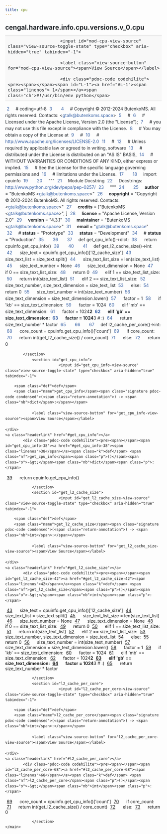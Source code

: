 ```yaml
---
title: cpu
---
```


<div>
    <main class="pdoc">
            <section class="module-info">
                    <h1 class="modulename">
cengal<wbr>.hardware<wbr>.info<wbr>.cpu<wbr>.versions<wbr>.v_0<wbr>.cpu    </h1>

                
                        <input id="mod-cpu-view-source" class="view-source-toggle-state" type="checkbox" aria-hidden="true" tabindex="-1">

                        <label class="view-source-button" for="mod-cpu-view-source"><span>View Source</span></label>

                        <div class="pdoc-code codehilite"><pre><span></span><span id="L-1"><a href="#L-1"><span class="linenos"> 1</span></a><span class="ch">#!/usr/bin/env python</span>
</span><span id="L-2"><a href="#L-2"><span class="linenos"> 2</span></a><span class="c1"># coding=utf-8</span>
</span><span id="L-3"><a href="#L-3"><span class="linenos"> 3</span></a>
</span><span id="L-4"><a href="#L-4"><span class="linenos"> 4</span></a><span class="c1"># Copyright © 2012-2024 ButenkoMS. All rights reserved. Contacts: &lt;gtalk@butenkoms.space&gt;</span>
</span><span id="L-5"><a href="#L-5"><span class="linenos"> 5</span></a><span class="c1"># </span>
</span><span id="L-6"><a href="#L-6"><span class="linenos"> 6</span></a><span class="c1"># Licensed under the Apache License, Version 2.0 (the &quot;License&quot;);</span>
</span><span id="L-7"><a href="#L-7"><span class="linenos"> 7</span></a><span class="c1"># you may not use this file except in compliance with the License.</span>
</span><span id="L-8"><a href="#L-8"><span class="linenos"> 8</span></a><span class="c1"># You may obtain a copy of the License at</span>
</span><span id="L-9"><a href="#L-9"><span class="linenos"> 9</span></a><span class="c1"># </span>
</span><span id="L-10"><a href="#L-10"><span class="linenos">10</span></a><span class="c1">#     http://www.apache.org/licenses/LICENSE-2.0</span>
</span><span id="L-11"><a href="#L-11"><span class="linenos">11</span></a><span class="c1"># </span>
</span><span id="L-12"><a href="#L-12"><span class="linenos">12</span></a><span class="c1"># Unless required by applicable law or agreed to in writing, software</span>
</span><span id="L-13"><a href="#L-13"><span class="linenos">13</span></a><span class="c1"># distributed under the License is distributed on an &quot;AS IS&quot; BASIS,</span>
</span><span id="L-14"><a href="#L-14"><span class="linenos">14</span></a><span class="c1"># WITHOUT WARRANTIES OR CONDITIONS OF ANY KIND, either express or implied.</span>
</span><span id="L-15"><a href="#L-15"><span class="linenos">15</span></a><span class="c1"># See the License for the specific language governing permissions and</span>
</span><span id="L-16"><a href="#L-16"><span class="linenos">16</span></a><span class="c1"># limitations under the License.</span>
</span><span id="L-17"><a href="#L-17"><span class="linenos">17</span></a>
</span><span id="L-18"><a href="#L-18"><span class="linenos">18</span></a><span class="kn">import</span> <span class="nn">cpuinfo</span>
</span><span id="L-19"><a href="#L-19"><span class="linenos">19</span></a>
</span><span id="L-20"><a href="#L-20"><span class="linenos">20</span></a><span class="sd">&quot;&quot;&quot;</span>
</span><span id="L-21"><a href="#L-21"><span class="linenos">21</span></a><span class="sd">Module Docstring</span>
</span><span id="L-22"><a href="#L-22"><span class="linenos">22</span></a><span class="sd">Docstrings: http://www.python.org/dev/peps/pep-0257/</span>
</span><span id="L-23"><a href="#L-23"><span class="linenos">23</span></a><span class="sd">&quot;&quot;&quot;</span>
</span><span id="L-24"><a href="#L-24"><span class="linenos">24</span></a>
</span><span id="L-25"><a href="#L-25"><span class="linenos">25</span></a><span class="n">__author__</span> <span class="o">=</span> <span class="s2">&quot;ButenkoMS &lt;gtalk@butenkoms.space&gt;&quot;</span>
</span><span id="L-26"><a href="#L-26"><span class="linenos">26</span></a><span class="n">__copyright__</span> <span class="o">=</span> <span class="s2">&quot;Copyright © 2012-2024 ButenkoMS. All rights reserved. Contacts: &lt;gtalk@butenkoms.space&gt;&quot;</span>
</span><span id="L-27"><a href="#L-27"><span class="linenos">27</span></a><span class="n">__credits__</span> <span class="o">=</span> <span class="p">[</span><span class="s2">&quot;ButenkoMS &lt;gtalk@butenkoms.space&gt;&quot;</span><span class="p">,</span> <span class="p">]</span>
</span><span id="L-28"><a href="#L-28"><span class="linenos">28</span></a><span class="n">__license__</span> <span class="o">=</span> <span class="s2">&quot;Apache License, Version 2.0&quot;</span>
</span><span id="L-29"><a href="#L-29"><span class="linenos">29</span></a><span class="n">__version__</span> <span class="o">=</span> <span class="s2">&quot;4.3.1&quot;</span>
</span><span id="L-30"><a href="#L-30"><span class="linenos">30</span></a><span class="n">__maintainer__</span> <span class="o">=</span> <span class="s2">&quot;ButenkoMS &lt;gtalk@butenkoms.space&gt;&quot;</span>
</span><span id="L-31"><a href="#L-31"><span class="linenos">31</span></a><span class="n">__email__</span> <span class="o">=</span> <span class="s2">&quot;gtalk@butenkoms.space&quot;</span>
</span><span id="L-32"><a href="#L-32"><span class="linenos">32</span></a><span class="c1"># __status__ = &quot;Prototype&quot;</span>
</span><span id="L-33"><a href="#L-33"><span class="linenos">33</span></a><span class="n">__status__</span> <span class="o">=</span> <span class="s2">&quot;Development&quot;</span>
</span><span id="L-34"><a href="#L-34"><span class="linenos">34</span></a><span class="c1"># __status__ = &quot;Production&quot;</span>
</span><span id="L-35"><a href="#L-35"><span class="linenos">35</span></a>
</span><span id="L-36"><a href="#L-36"><span class="linenos">36</span></a>
</span><span id="L-37"><a href="#L-37"><span class="linenos">37</span></a><span class="k">def</span> <span class="nf">get_cpu_info</span><span class="p">()</span><span class="o">-&gt;</span><span class="nb">dict</span><span class="p">:</span>
</span><span id="L-38"><a href="#L-38"><span class="linenos">38</span></a>    <span class="k">return</span> <span class="n">cpuinfo</span><span class="o">.</span><span class="n">get_cpu_info</span><span class="p">()</span>
</span><span id="L-39"><a href="#L-39"><span class="linenos">39</span></a>
</span><span id="L-40"><a href="#L-40"><span class="linenos">40</span></a>
</span><span id="L-41"><a href="#L-41"><span class="linenos">41</span></a><span class="k">def</span> <span class="nf">get_l2_cache_size</span><span class="p">()</span><span class="o">-&gt;</span><span class="nb">int</span><span class="p">:</span>
</span><span id="L-42"><a href="#L-42"><span class="linenos">42</span></a>    <span class="n">size_text</span> <span class="o">=</span> <span class="n">cpuinfo</span><span class="o">.</span><span class="n">get_cpu_info</span><span class="p">()[</span><span class="s1">&#39;l2_cache_size&#39;</span><span class="p">]</span>
</span><span id="L-43"><a href="#L-43"><span class="linenos">43</span></a>    <span class="n">size_text_list</span> <span class="o">=</span> <span class="n">size_text</span><span class="o">.</span><span class="n">split</span><span class="p">()</span>
</span><span id="L-44"><a href="#L-44"><span class="linenos">44</span></a>    <span class="n">size_text_list_size</span> <span class="o">=</span> <span class="nb">len</span><span class="p">(</span><span class="n">size_text_list</span><span class="p">)</span>
</span><span id="L-45"><a href="#L-45"><span class="linenos">45</span></a>    <span class="n">size_text_number</span> <span class="o">=</span> <span class="kc">None</span>
</span><span id="L-46"><a href="#L-46"><span class="linenos">46</span></a>    <span class="n">size_text_dimension</span> <span class="o">=</span> <span class="kc">None</span>
</span><span id="L-47"><a href="#L-47"><span class="linenos">47</span></a>    <span class="k">if</span> <span class="mi">0</span> <span class="o">==</span> <span class="n">size_text_list_size</span><span class="p">:</span>
</span><span id="L-48"><a href="#L-48"><span class="linenos">48</span></a>        <span class="k">return</span> <span class="mi">0</span>
</span><span id="L-49"><a href="#L-49"><span class="linenos">49</span></a>    <span class="k">elif</span> <span class="mi">1</span> <span class="o">==</span> <span class="n">size_text_list_size</span><span class="p">:</span>
</span><span id="L-50"><a href="#L-50"><span class="linenos">50</span></a>        <span class="k">return</span> <span class="nb">int</span><span class="p">(</span><span class="n">size_text_list</span><span class="p">)</span>
</span><span id="L-51"><a href="#L-51"><span class="linenos">51</span></a>    <span class="k">elif</span> <span class="mi">2</span> <span class="o">==</span> <span class="n">size_text_list_size</span><span class="p">:</span>
</span><span id="L-52"><a href="#L-52"><span class="linenos">52</span></a>        <span class="n">size_text_number</span><span class="p">,</span> <span class="n">size_text_dimension</span> <span class="o">=</span> <span class="n">size_text_list</span>
</span><span id="L-53"><a href="#L-53"><span class="linenos">53</span></a>    <span class="k">else</span><span class="p">:</span>
</span><span id="L-54"><a href="#L-54"><span class="linenos">54</span></a>        <span class="k">return</span> <span class="mi">0</span>
</span><span id="L-55"><a href="#L-55"><span class="linenos">55</span></a>    <span class="n">size_text_number</span> <span class="o">=</span> <span class="nb">int</span><span class="p">(</span><span class="n">size_text_number</span><span class="p">)</span>
</span><span id="L-56"><a href="#L-56"><span class="linenos">56</span></a>    <span class="n">size_text_dimension</span> <span class="o">=</span> <span class="n">size_text_dimension</span><span class="o">.</span><span class="n">lower</span><span class="p">()</span>
</span><span id="L-57"><a href="#L-57"><span class="linenos">57</span></a>    <span class="n">factor</span> <span class="o">=</span> <span class="mi">1</span>
</span><span id="L-58"><a href="#L-58"><span class="linenos">58</span></a>    <span class="k">if</span> <span class="s1">&#39;kb&#39;</span> <span class="o">==</span> <span class="n">size_text_dimension</span><span class="p">:</span>
</span><span id="L-59"><a href="#L-59"><span class="linenos">59</span></a>        <span class="n">factor</span> <span class="o">=</span> <span class="mi">1024</span>
</span><span id="L-60"><a href="#L-60"><span class="linenos">60</span></a>    <span class="k">elif</span> <span class="s1">&#39;mb&#39;</span> <span class="o">==</span> <span class="n">size_text_dimension</span><span class="p">:</span>
</span><span id="L-61"><a href="#L-61"><span class="linenos">61</span></a>        <span class="n">factor</span> <span class="o">=</span> <span class="mi">1024</span><span class="o">**</span><span class="mi">2</span>
</span><span id="L-62"><a href="#L-62"><span class="linenos">62</span></a>    <span class="k">elif</span> <span class="s1">&#39;gb&#39;</span> <span class="o">==</span> <span class="n">size_text_dimension</span><span class="p">:</span>
</span><span id="L-63"><a href="#L-63"><span class="linenos">63</span></a>        <span class="n">factor</span> <span class="o">=</span> <span class="mi">1024</span><span class="o">**</span><span class="mi">3</span>  <span class="c1"># :)</span>
</span><span id="L-64"><a href="#L-64"><span class="linenos">64</span></a>    <span class="k">return</span> <span class="n">size_text_number</span> <span class="o">*</span> <span class="n">factor</span>
</span><span id="L-65"><a href="#L-65"><span class="linenos">65</span></a>
</span><span id="L-66"><a href="#L-66"><span class="linenos">66</span></a>
</span><span id="L-67"><a href="#L-67"><span class="linenos">67</span></a><span class="k">def</span> <span class="nf">l2_cache_per_core</span><span class="p">()</span><span class="o">-&gt;</span><span class="nb">int</span><span class="p">:</span>
</span><span id="L-68"><a href="#L-68"><span class="linenos">68</span></a>    <span class="n">core_count</span> <span class="o">=</span> <span class="n">cpuinfo</span><span class="o">.</span><span class="n">get_cpu_info</span><span class="p">()[</span><span class="s1">&#39;count&#39;</span><span class="p">]</span>
</span><span id="L-69"><a href="#L-69"><span class="linenos">69</span></a>    <span class="k">if</span> <span class="n">core_count</span><span class="p">:</span>
</span><span id="L-70"><a href="#L-70"><span class="linenos">70</span></a>        <span class="k">return</span> <span class="nb">int</span><span class="p">(</span><span class="n">get_l2_cache_size</span><span class="p">()</span> <span class="o">/</span> <span class="n">core_count</span><span class="p">)</span>
</span><span id="L-71"><a href="#L-71"><span class="linenos">71</span></a>    <span class="k">else</span><span class="p">:</span>
</span><span id="L-72"><a href="#L-72"><span class="linenos">72</span></a>        <span class="k">return</span> <span class="mi">0</span>
</span></pre></div>


            </section>
                <section id="get_cpu_info">
                            <input id="get_cpu_info-view-source" class="view-source-toggle-state" type="checkbox" aria-hidden="true" tabindex="-1">
<div class="attr function">
            
        <span class="def">def</span>
        <span class="name">get_cpu_info</span><span class="signature pdoc-code condensed">(<span class="return-annotation">) -> <span class="nb">dict</span>:</span></span>

                <label class="view-source-button" for="get_cpu_info-view-source"><span>View Source</span></label>

    </div>
    <a class="headerlink" href="#get_cpu_info"></a>
            <div class="pdoc-code codehilite"><pre><span></span><span id="get_cpu_info-38"><a href="#get_cpu_info-38"><span class="linenos">38</span></a><span class="k">def</span> <span class="nf">get_cpu_info</span><span class="p">()</span><span class="o">-&gt;</span><span class="nb">dict</span><span class="p">:</span>
</span><span id="get_cpu_info-39"><a href="#get_cpu_info-39"><span class="linenos">39</span></a>    <span class="k">return</span> <span class="n">cpuinfo</span><span class="o">.</span><span class="n">get_cpu_info</span><span class="p">()</span>
</span></pre></div>


    

                </section>
                <section id="get_l2_cache_size">
                            <input id="get_l2_cache_size-view-source" class="view-source-toggle-state" type="checkbox" aria-hidden="true" tabindex="-1">
<div class="attr function">
            
        <span class="def">def</span>
        <span class="name">get_l2_cache_size</span><span class="signature pdoc-code condensed">(<span class="return-annotation">) -> <span class="nb">int</span>:</span></span>

                <label class="view-source-button" for="get_l2_cache_size-view-source"><span>View Source</span></label>

    </div>
    <a class="headerlink" href="#get_l2_cache_size"></a>
            <div class="pdoc-code codehilite"><pre><span></span><span id="get_l2_cache_size-42"><a href="#get_l2_cache_size-42"><span class="linenos">42</span></a><span class="k">def</span> <span class="nf">get_l2_cache_size</span><span class="p">()</span><span class="o">-&gt;</span><span class="nb">int</span><span class="p">:</span>
</span><span id="get_l2_cache_size-43"><a href="#get_l2_cache_size-43"><span class="linenos">43</span></a>    <span class="n">size_text</span> <span class="o">=</span> <span class="n">cpuinfo</span><span class="o">.</span><span class="n">get_cpu_info</span><span class="p">()[</span><span class="s1">&#39;l2_cache_size&#39;</span><span class="p">]</span>
</span><span id="get_l2_cache_size-44"><a href="#get_l2_cache_size-44"><span class="linenos">44</span></a>    <span class="n">size_text_list</span> <span class="o">=</span> <span class="n">size_text</span><span class="o">.</span><span class="n">split</span><span class="p">()</span>
</span><span id="get_l2_cache_size-45"><a href="#get_l2_cache_size-45"><span class="linenos">45</span></a>    <span class="n">size_text_list_size</span> <span class="o">=</span> <span class="nb">len</span><span class="p">(</span><span class="n">size_text_list</span><span class="p">)</span>
</span><span id="get_l2_cache_size-46"><a href="#get_l2_cache_size-46"><span class="linenos">46</span></a>    <span class="n">size_text_number</span> <span class="o">=</span> <span class="kc">None</span>
</span><span id="get_l2_cache_size-47"><a href="#get_l2_cache_size-47"><span class="linenos">47</span></a>    <span class="n">size_text_dimension</span> <span class="o">=</span> <span class="kc">None</span>
</span><span id="get_l2_cache_size-48"><a href="#get_l2_cache_size-48"><span class="linenos">48</span></a>    <span class="k">if</span> <span class="mi">0</span> <span class="o">==</span> <span class="n">size_text_list_size</span><span class="p">:</span>
</span><span id="get_l2_cache_size-49"><a href="#get_l2_cache_size-49"><span class="linenos">49</span></a>        <span class="k">return</span> <span class="mi">0</span>
</span><span id="get_l2_cache_size-50"><a href="#get_l2_cache_size-50"><span class="linenos">50</span></a>    <span class="k">elif</span> <span class="mi">1</span> <span class="o">==</span> <span class="n">size_text_list_size</span><span class="p">:</span>
</span><span id="get_l2_cache_size-51"><a href="#get_l2_cache_size-51"><span class="linenos">51</span></a>        <span class="k">return</span> <span class="nb">int</span><span class="p">(</span><span class="n">size_text_list</span><span class="p">)</span>
</span><span id="get_l2_cache_size-52"><a href="#get_l2_cache_size-52"><span class="linenos">52</span></a>    <span class="k">elif</span> <span class="mi">2</span> <span class="o">==</span> <span class="n">size_text_list_size</span><span class="p">:</span>
</span><span id="get_l2_cache_size-53"><a href="#get_l2_cache_size-53"><span class="linenos">53</span></a>        <span class="n">size_text_number</span><span class="p">,</span> <span class="n">size_text_dimension</span> <span class="o">=</span> <span class="n">size_text_list</span>
</span><span id="get_l2_cache_size-54"><a href="#get_l2_cache_size-54"><span class="linenos">54</span></a>    <span class="k">else</span><span class="p">:</span>
</span><span id="get_l2_cache_size-55"><a href="#get_l2_cache_size-55"><span class="linenos">55</span></a>        <span class="k">return</span> <span class="mi">0</span>
</span><span id="get_l2_cache_size-56"><a href="#get_l2_cache_size-56"><span class="linenos">56</span></a>    <span class="n">size_text_number</span> <span class="o">=</span> <span class="nb">int</span><span class="p">(</span><span class="n">size_text_number</span><span class="p">)</span>
</span><span id="get_l2_cache_size-57"><a href="#get_l2_cache_size-57"><span class="linenos">57</span></a>    <span class="n">size_text_dimension</span> <span class="o">=</span> <span class="n">size_text_dimension</span><span class="o">.</span><span class="n">lower</span><span class="p">()</span>
</span><span id="get_l2_cache_size-58"><a href="#get_l2_cache_size-58"><span class="linenos">58</span></a>    <span class="n">factor</span> <span class="o">=</span> <span class="mi">1</span>
</span><span id="get_l2_cache_size-59"><a href="#get_l2_cache_size-59"><span class="linenos">59</span></a>    <span class="k">if</span> <span class="s1">&#39;kb&#39;</span> <span class="o">==</span> <span class="n">size_text_dimension</span><span class="p">:</span>
</span><span id="get_l2_cache_size-60"><a href="#get_l2_cache_size-60"><span class="linenos">60</span></a>        <span class="n">factor</span> <span class="o">=</span> <span class="mi">1024</span>
</span><span id="get_l2_cache_size-61"><a href="#get_l2_cache_size-61"><span class="linenos">61</span></a>    <span class="k">elif</span> <span class="s1">&#39;mb&#39;</span> <span class="o">==</span> <span class="n">size_text_dimension</span><span class="p">:</span>
</span><span id="get_l2_cache_size-62"><a href="#get_l2_cache_size-62"><span class="linenos">62</span></a>        <span class="n">factor</span> <span class="o">=</span> <span class="mi">1024</span><span class="o">**</span><span class="mi">2</span>
</span><span id="get_l2_cache_size-63"><a href="#get_l2_cache_size-63"><span class="linenos">63</span></a>    <span class="k">elif</span> <span class="s1">&#39;gb&#39;</span> <span class="o">==</span> <span class="n">size_text_dimension</span><span class="p">:</span>
</span><span id="get_l2_cache_size-64"><a href="#get_l2_cache_size-64"><span class="linenos">64</span></a>        <span class="n">factor</span> <span class="o">=</span> <span class="mi">1024</span><span class="o">**</span><span class="mi">3</span>  <span class="c1"># :)</span>
</span><span id="get_l2_cache_size-65"><a href="#get_l2_cache_size-65"><span class="linenos">65</span></a>    <span class="k">return</span> <span class="n">size_text_number</span> <span class="o">*</span> <span class="n">factor</span>
</span></pre></div>


    

                </section>
                <section id="l2_cache_per_core">
                            <input id="l2_cache_per_core-view-source" class="view-source-toggle-state" type="checkbox" aria-hidden="true" tabindex="-1">
<div class="attr function">
            
        <span class="def">def</span>
        <span class="name">l2_cache_per_core</span><span class="signature pdoc-code condensed">(<span class="return-annotation">) -> <span class="nb">int</span>:</span></span>

                <label class="view-source-button" for="l2_cache_per_core-view-source"><span>View Source</span></label>

    </div>
    <a class="headerlink" href="#l2_cache_per_core"></a>
            <div class="pdoc-code codehilite"><pre><span></span><span id="l2_cache_per_core-68"><a href="#l2_cache_per_core-68"><span class="linenos">68</span></a><span class="k">def</span> <span class="nf">l2_cache_per_core</span><span class="p">()</span><span class="o">-&gt;</span><span class="nb">int</span><span class="p">:</span>
</span><span id="l2_cache_per_core-69"><a href="#l2_cache_per_core-69"><span class="linenos">69</span></a>    <span class="n">core_count</span> <span class="o">=</span> <span class="n">cpuinfo</span><span class="o">.</span><span class="n">get_cpu_info</span><span class="p">()[</span><span class="s1">&#39;count&#39;</span><span class="p">]</span>
</span><span id="l2_cache_per_core-70"><a href="#l2_cache_per_core-70"><span class="linenos">70</span></a>    <span class="k">if</span> <span class="n">core_count</span><span class="p">:</span>
</span><span id="l2_cache_per_core-71"><a href="#l2_cache_per_core-71"><span class="linenos">71</span></a>        <span class="k">return</span> <span class="nb">int</span><span class="p">(</span><span class="n">get_l2_cache_size</span><span class="p">()</span> <span class="o">/</span> <span class="n">core_count</span><span class="p">)</span>
</span><span id="l2_cache_per_core-72"><a href="#l2_cache_per_core-72"><span class="linenos">72</span></a>    <span class="k">else</span><span class="p">:</span>
</span><span id="l2_cache_per_core-73"><a href="#l2_cache_per_core-73"><span class="linenos">73</span></a>        <span class="k">return</span> <span class="mi">0</span>
</span></pre></div>


    

                </section>
    </main>


<style>pre{line-height:125%;}span.linenos{color:inherit; background-color:transparent; padding-left:5px; padding-right:20px;}.pdoc-code .hll{background-color:#ffffcc}.pdoc-code{background:#f8f8f8;}.pdoc-code .c{color:#3D7B7B; font-style:italic}.pdoc-code .err{border:1px solid #FF0000}.pdoc-code .k{color:#008000; font-weight:bold}.pdoc-code .o{color:#666666}.pdoc-code .ch{color:#3D7B7B; font-style:italic}.pdoc-code .cm{color:#3D7B7B; font-style:italic}.pdoc-code .cp{color:#9C6500}.pdoc-code .cpf{color:#3D7B7B; font-style:italic}.pdoc-code .c1{color:#3D7B7B; font-style:italic}.pdoc-code .cs{color:#3D7B7B; font-style:italic}.pdoc-code .gd{color:#A00000}.pdoc-code .ge{font-style:italic}.pdoc-code .gr{color:#E40000}.pdoc-code .gh{color:#000080; font-weight:bold}.pdoc-code .gi{color:#008400}.pdoc-code .go{color:#717171}.pdoc-code .gp{color:#000080; font-weight:bold}.pdoc-code .gs{font-weight:bold}.pdoc-code .gu{color:#800080; font-weight:bold}.pdoc-code .gt{color:#0044DD}.pdoc-code .kc{color:#008000; font-weight:bold}.pdoc-code .kd{color:#008000; font-weight:bold}.pdoc-code .kn{color:#008000; font-weight:bold}.pdoc-code .kp{color:#008000}.pdoc-code .kr{color:#008000; font-weight:bold}.pdoc-code .kt{color:#B00040}.pdoc-code .m{color:#666666}.pdoc-code .s{color:#BA2121}.pdoc-code .na{color:#687822}.pdoc-code .nb{color:#008000}.pdoc-code .nc{color:#0000FF; font-weight:bold}.pdoc-code .no{color:#880000}.pdoc-code .nd{color:#AA22FF}.pdoc-code .ni{color:#717171; font-weight:bold}.pdoc-code .ne{color:#CB3F38; font-weight:bold}.pdoc-code .nf{color:#0000FF}.pdoc-code .nl{color:#767600}.pdoc-code .nn{color:#0000FF; font-weight:bold}.pdoc-code .nt{color:#008000; font-weight:bold}.pdoc-code .nv{color:#19177C}.pdoc-code .ow{color:#AA22FF; font-weight:bold}.pdoc-code .w{color:#bbbbbb}.pdoc-code .mb{color:#666666}.pdoc-code .mf{color:#666666}.pdoc-code .mh{color:#666666}.pdoc-code .mi{color:#666666}.pdoc-code .mo{color:#666666}.pdoc-code .sa{color:#BA2121}.pdoc-code .sb{color:#BA2121}.pdoc-code .sc{color:#BA2121}.pdoc-code .dl{color:#BA2121}.pdoc-code .sd{color:#BA2121; font-style:italic}.pdoc-code .s2{color:#BA2121}.pdoc-code .se{color:#AA5D1F; font-weight:bold}.pdoc-code .sh{color:#BA2121}.pdoc-code .si{color:#A45A77; font-weight:bold}.pdoc-code .sx{color:#008000}.pdoc-code .sr{color:#A45A77}.pdoc-code .s1{color:#BA2121}.pdoc-code .ss{color:#19177C}.pdoc-code .bp{color:#008000}.pdoc-code .fm{color:#0000FF}.pdoc-code .vc{color:#19177C}.pdoc-code .vg{color:#19177C}.pdoc-code .vi{color:#19177C}.pdoc-code .vm{color:#19177C}.pdoc-code .il{color:#666666}</style>
<style>:root{--pdoc-background:#fff;}.pdoc{--text:#212529;--muted:#6c757d;--link:#3660a5;--link-hover:#1659c5;--code:#f8f8f8;--active:#fff598;--accent:#eee;--accent2:#c1c1c1;--nav-hover:rgba(255, 255, 255, 0.5);--name:#0066BB;--def:#008800;--annotation:#007020;}</style>
<style>.pdoc{color:var(--text);box-sizing:border-box;line-height:1.5;background:none;}.pdoc .pdoc-button{cursor:pointer;display:inline-block;border:solid black 1px;border-radius:2px;font-size:.75rem;padding:calc(0.5em - 1px) 1em;transition:100ms all;}.pdoc .pdoc-alert{padding:1rem 1rem 1rem calc(1.5rem + 24px);border:1px solid transparent;border-radius:.25rem;background-repeat:no-repeat;background-position:1rem center;margin-bottom:1rem;}.pdoc .pdoc-alert > *:last-child{margin-bottom:0;}.pdoc .pdoc-alert-note {color:#084298;background-color:#cfe2ff;border-color:#b6d4fe;background-image:url("data:image/svg+xml,%3Csvg%20xmlns%3D%22http%3A//www.w3.org/2000/svg%22%20width%3D%2224%22%20height%3D%2224%22%20fill%3D%22%23084298%22%20viewBox%3D%220%200%2016%2016%22%3E%3Cpath%20d%3D%22M8%2016A8%208%200%201%200%208%200a8%208%200%200%200%200%2016zm.93-9.412-1%204.705c-.07.34.029.533.304.533.194%200%20.487-.07.686-.246l-.088.416c-.287.346-.92.598-1.465.598-.703%200-1.002-.422-.808-1.319l.738-3.468c.064-.293.006-.399-.287-.47l-.451-.081.082-.381%202.29-.287zM8%205.5a1%201%200%201%201%200-2%201%201%200%200%201%200%202z%22/%3E%3C/svg%3E");}.pdoc .pdoc-alert-warning{color:#664d03;background-color:#fff3cd;border-color:#ffecb5;background-image:url("data:image/svg+xml,%3Csvg%20xmlns%3D%22http%3A//www.w3.org/2000/svg%22%20width%3D%2224%22%20height%3D%2224%22%20fill%3D%22%23664d03%22%20viewBox%3D%220%200%2016%2016%22%3E%3Cpath%20d%3D%22M8.982%201.566a1.13%201.13%200%200%200-1.96%200L.165%2013.233c-.457.778.091%201.767.98%201.767h13.713c.889%200%201.438-.99.98-1.767L8.982%201.566zM8%205c.535%200%20.954.462.9.995l-.35%203.507a.552.552%200%200%201-1.1%200L7.1%205.995A.905.905%200%200%201%208%205zm.002%206a1%201%200%201%201%200%202%201%201%200%200%201%200-2z%22/%3E%3C/svg%3E");}.pdoc .pdoc-alert-danger{color:#842029;background-color:#f8d7da;border-color:#f5c2c7;background-image:url("data:image/svg+xml,%3Csvg%20xmlns%3D%22http%3A//www.w3.org/2000/svg%22%20width%3D%2224%22%20height%3D%2224%22%20fill%3D%22%23842029%22%20viewBox%3D%220%200%2016%2016%22%3E%3Cpath%20d%3D%22M5.52.359A.5.5%200%200%201%206%200h4a.5.5%200%200%201%20.474.658L8.694%206H12.5a.5.5%200%200%201%20.395.807l-7%209a.5.5%200%200%201-.873-.454L6.823%209.5H3.5a.5.5%200%200%201-.48-.641l2.5-8.5z%22/%3E%3C/svg%3E");}.pdoc .visually-hidden{position:absolute !important;width:1px !important;height:1px !important;padding:0 !important;margin:-1px !important;overflow:hidden !important;clip:rect(0, 0, 0, 0) !important;white-space:nowrap !important;border:0 !important;}.pdoc h1, .pdoc h2, .pdoc h3{font-weight:300;margin:.3em 0;padding:.2em 0;}.pdoc > section:not(.module-info) h1{font-size:1.5rem;font-weight:500;}.pdoc > section:not(.module-info) h2{font-size:1.4rem;font-weight:500;}.pdoc > section:not(.module-info) h3{font-size:1.3rem;font-weight:500;}.pdoc > section:not(.module-info) h4{font-size:1.2rem;}.pdoc > section:not(.module-info) h5{font-size:1.1rem;}.pdoc a{text-decoration:none;color:var(--link);}.pdoc a:hover{color:var(--link-hover);}.pdoc blockquote{margin-left:2rem;}.pdoc pre{border-top:1px solid var(--accent2);border-bottom:1px solid var(--accent2);margin-top:0;margin-bottom:1em;padding:.5rem 0 .5rem .5rem;overflow-x:auto;background-color:var(--code);}.pdoc code{color:var(--text);padding:.2em .4em;margin:0;font-size:85%;background-color:var(--accent);border-radius:6px;}.pdoc a > code{color:inherit;}.pdoc pre > code{display:inline-block;font-size:inherit;background:none;border:none;padding:0;}.pdoc > section:not(.module-info){margin-bottom:1.5rem;}.pdoc .modulename{margin-top:0;font-weight:bold;}.pdoc .modulename a{color:var(--link);transition:100ms all;}.pdoc .git-button{float:right;border:solid var(--link) 1px;}.pdoc .git-button:hover{background-color:var(--link);color:var(--pdoc-background);}.view-source-toggle-state,.view-source-toggle-state ~ .pdoc-code{display:none;}.view-source-toggle-state:checked ~ .pdoc-code{display:block;}.view-source-button{display:inline-block;float:right;font-size:.75rem;line-height:1.5rem;color:var(--muted);padding:0 .4rem 0 1.3rem;cursor:pointer;text-indent:-2px;}.view-source-button > span{visibility:hidden;}.module-info .view-source-button{float:none;display:flex;justify-content:flex-end;margin:-1.2rem .4rem -.2rem 0;}.view-source-button::before{position:absolute;content:"View Source";display:list-item;list-style-type:disclosure-closed;}.view-source-toggle-state:checked ~ .attr .view-source-button::before,.view-source-toggle-state:checked ~ .view-source-button::before{list-style-type:disclosure-open;}.pdoc .docstring{margin-bottom:1.5rem;}.pdoc section:not(.module-info) .docstring{margin-left:clamp(0rem, 5vw - 2rem, 1rem);}.pdoc .docstring .pdoc-code{margin-left:1em;margin-right:1em;}.pdoc h1:target,.pdoc h2:target,.pdoc h3:target,.pdoc h4:target,.pdoc h5:target,.pdoc h6:target,.pdoc .pdoc-code > pre > span:target{background-color:var(--active);box-shadow:-1rem 0 0 0 var(--active);}.pdoc .pdoc-code > pre > span:target{display:block;}.pdoc div:target > .attr,.pdoc section:target > .attr,.pdoc dd:target > a{background-color:var(--active);}.pdoc *{scroll-margin:2rem;}.pdoc .pdoc-code .linenos{user-select:none;}.pdoc .attr:hover{filter:contrast(0.95);}.pdoc section, .pdoc .classattr{position:relative;}.pdoc .headerlink{--width:clamp(1rem, 3vw, 2rem);position:absolute;top:0;left:calc(0rem - var(--width));transition:all 100ms ease-in-out;opacity:0;}.pdoc .headerlink::before{content:"#";display:block;text-align:center;width:var(--width);height:2.3rem;line-height:2.3rem;font-size:1.5rem;}.pdoc .attr:hover ~ .headerlink,.pdoc *:target > .headerlink,.pdoc .headerlink:hover{opacity:1;}.pdoc .attr{display:block;margin:.5rem 0 .5rem;padding:.4rem .4rem .4rem 1rem;background-color:var(--accent);overflow-x:auto;}.pdoc .classattr{margin-left:2rem;}.pdoc .name{color:var(--name);font-weight:bold;}.pdoc .def{color:var(--def);font-weight:bold;}.pdoc .signature{background-color:transparent;}.pdoc .param, .pdoc .return-annotation{white-space:pre;}.pdoc .signature.multiline .param{display:block;}.pdoc .signature.condensed .param{display:inline-block;}.pdoc .annotation{color:var(--annotation);}.pdoc .view-value-toggle-state,.pdoc .view-value-toggle-state ~ .default_value{display:none;}.pdoc .view-value-toggle-state:checked ~ .default_value{display:inherit;}.pdoc .view-value-button{font-size:.5rem;vertical-align:middle;border-style:dashed;margin-top:-0.1rem;}.pdoc .view-value-button:hover{background:white;}.pdoc .view-value-button::before{content:"show";text-align:center;width:2.2em;display:inline-block;}.pdoc .view-value-toggle-state:checked ~ .view-value-button::before{content:"hide";}.pdoc .inherited{margin-left:2rem;}.pdoc .inherited dt{font-weight:700;}.pdoc .inherited dt, .pdoc .inherited dd{display:inline;margin-left:0;margin-bottom:.5rem;}.pdoc .inherited dd:not(:last-child):after{content:", ";}.pdoc .inherited .class:before{content:"class ";}.pdoc .inherited .function a:after{content:"()";}.pdoc .search-result .docstring{overflow:auto;max-height:25vh;}.pdoc .search-result.focused > .attr{background-color:var(--active);}.pdoc .attribution{margin-top:2rem;display:block;opacity:0.5;transition:all 200ms;filter:grayscale(100%);}.pdoc .attribution:hover{opacity:1;filter:grayscale(0%);}.pdoc .attribution img{margin-left:5px;height:35px;vertical-align:middle;width:70px;transition:all 200ms;}.pdoc table{display:block;width:max-content;max-width:100%;overflow:auto;margin-bottom:1rem;}.pdoc table th{font-weight:600;}.pdoc table th, .pdoc table td{padding:6px 13px;border:1px solid var(--accent2);}</style></div>